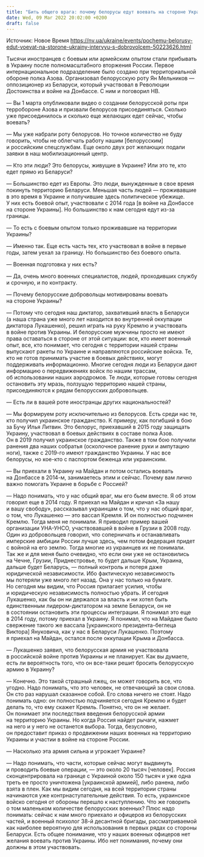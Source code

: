 ```yaml
---
title: "Бить общего врага: почему белорусы едут воевать на стороне Украины — интервью НВ с добровольцем"
date: Wed, 09 Mar 2022 20:02:00 +0200
draft: false
---
```

Источник: Новое Время https://nv.ua/ukraine/events/pochemu-belorusy-edut-voevat-na-storone-ukrainy-intervyu-s-dobrovolcem-50223626.html


Тысячи иностранцев с боевым или армейским опытом стали прибывать в Украину после полномасштабного вторжения России. Первое интернациональное подразделение было создано при территориальной обороне полка Азова. Организовал белорусскую роту Ян Мельников — оппозиционер из Беларуси, который участвовал в Революции Достоинства и войне на Донбассе. С ним и поговорил НВ.

— Вы 1 марта опубликовали видео о создании белорусской роты при терробороне Азова и призвали белорусов присоединяться. Сколько уже присоединилось и сколько еще желающих едет сейчас, чтобы воевать?

— Мы уже набрали роту белорусов. Но точное количество не буду говорить, чтобы не облегчать работу нашим [белорусским] и российским спецслужбам. Еще около двух рот желающих подали заявки в наш мобилизационный центр.

— Кто эти люди? Это белорусы, живущие в Украине? Или это те, кто едет прямо из Беларуси?

— Большинство едет из Европы. Это люди, вынужденные в свое время покинуть территорию Беларуси. Меньшая часть людей — проживавшие в это время в Украине и получившие здесь политическое убежище. У них есть боевой опыт, участвовали с 2014 года [в войне на Донбассе на стороне Украины]. Но большинство к нам сегодня едут из-за границы.

— То есть с боевым опытом только проживавшие на территории Украины?

— Именно так. Еще есть часть тех, кто участвовал в войне в первые годы, затем уехал за границу. Но большинство без боевого опыта.

— Военная подготовка у них есть?

— Да, очень много военных специалистов, людей, проходивших службу и срочную, и по контракту.

— Почему белорусские добровольцы мотивированы воевать на стороне Украины?

— Потому что сегодня наш диктатор, захвативший власть в Беларуси (а наша страна уже много лет находится во внутренней оккупации диктатора Лукашенко), решил играть на руку Кремлю и участвовать в войне против Украины. И белорусские мужчины просто не имеют права оставаться в стороне от этой ситуации: все, кто имеет военный опыт, все, кто понимает, что сегодня с территории нашей страны выпускают ракеты по Украине и направляются российские войска. Те, кто не готов принимать участие в боевых действиях, могут поддерживать информационно. Многие сегодня люди из Беларуси дают информацию о передвижениях войск по нашим трассам, об использовании наших аэродромов. Те люди, которые готовы сегодня остановить эту мразь, ползущую территорию нашей страны, присоединяются к рядам белорусских добровольцев.

— Есть ли в вашей роте иностранцы других национальностей?

— Мы формируем роту исключительно из белорусов. Есть среди нас те, кто получил украинское гражданство. К примеру, как погибший в бою за Бучу Илья Литвин. Это белорус, приехавший в 2015 году защищать Украину, участвовал в боевых действиях в составе полка Азов. Он в 2019 получил украинское гражданство. Также в том бою получили ранения два наших собратья (осколочное ранение руки и ампутацию ноги), также с 2019-го имеют гражданство Украины. У нас все белорусы, но кое-кто с паспортом беженца или украинским.

— Вы приехали в Украину на Майдан и потом остались воевать на Донбассе в 2014-м, занимаетесь этим и сейчас. Почему вам лично важно помогать Украине в борьбе с Россией?

— Надо понимать, что у нас общий враг, мы его бьем вместе. Я об этом говорил еще в 2014 году. Я приехал на Майдан и кричал «За нашу и вашу свободу», рассказывал украинцам о том, что у нас общий враг, о том, что Лукашенко — это вассал Кремля. И он полностью подчинен Кремлю. Тогда меня не понимали. Я приводил пример вашей организации УНА-УНСО, участвовавшей в войне в Грузии в 2008 году. Один из добровольцев говорил, что соперничать и останавливать имперские амбиции России лучше здесь, чем потом федерация придет с войной на его землю. Тогда многие из украинцев их не понимали. Так же и для меня было очевидно, что если они уже не остановились на Чечне, Грузии, Приднестровье, то будет дальше Крым, Украина, дальше будет Беларусь, — полный контроль и потеря даже юридической независимости. Ибо фактическую независимость мы потеряли уже много лет назад. Она у нас только на бумаге. Но сегодня мы видим, что Россия прилагает усилия, чтобы и юридическую независимость полностью убрать. И сегодня Лукашенко, как бы он ни держался за власть и ни хотел быть единственным лидером-диктатором на земле Беларуси, он не в состоянии остановить эти процессы интеграции. Я понимал это еще в 2014 году, потому приехал в Украину. Я понимал, что на Майдане было свержение такого же вассала [украинского президента-беглеца Виктора] Януковича, как у нас в Беларуси Лукашенко. Поэтому я приехал на Майдан, остался после оккупации Крыма и Донбасса.

— Лукашенко заявил, что белорусская армия не участвовала в российской войне против Украины и не планирует. Как вы думаете, есть ли вероятность того, что он все-таки решит бросить белорусскую армию в Украину?

— Конечно. Это такой страшный лжец, он может говорить все, что угодно. Надо понимать, что это человек, не отвечающий за свои слова. Он сто раз нарушал сказанное собой. Его слова ничего не стоят. Надо понимать одно: он полностью подчиняется сегодня Кремлю и будет делать то, что ему скажет Кремль. Понятно, что он не желает. Он понимает эти последствия введения белорусской армии на территорию Украины. Но когда Россия найдет рычаги, нажмет на него и у него не останется выбора. Тогда, безусловно, он предоставит приказ о продвижении наших военных на территорию Украины и участии в войне на стороне России.

— Насколько эта армия сильна и угрожает Украине?

— Надо понимать, что части, которые сейчас могут выдвинуть и проводить боевые операции, — это около 20 тысяч [человек]. Россия сконцентрировала на границе с Украиной около 150 тысяч и уже одна треть ее просто уничтожена [украинской армией], либо ранена, либо взята в плен. Как мы видим сегодня, на всей территории страны начинаются уже контрнаступательные действия. То есть, украинское войско сегодня от обороны перешло к наступлению. Что же говорить о том маленьком количестве белорусских военных? Плюс надо понимать: сейчас к нам много приехало и офицеров из белорусских частей, и военный психолог 38-й десантной бригады, рассматриваемой как наиболее вероятную для использования в первых рядах со стороны Беларуси. Есть общее понимание, что у наших военных офицеров нет желания воевать против Украины. Ибо нет понимания, почему они должны в этом участвовать.
